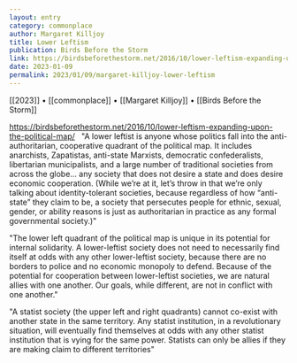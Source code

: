 ```yaml
---
layout: entry
category: commonplace
author: Margaret Killjoy
title: Lower Leftism
publication: Birds Before the Storm
link: https://birdsbeforethestorm.net/2016/10/lower-leftism-expanding-upon-the-political-map/
date: 2023-01-09
permalink: 2023/01/09/margaret-killjoy-lower-leftism
---
```


[[2023]] • [[commonplace]] • [[Margaret Killjoy]] • [[Birds Before the Storm]]

https://birdsbeforethestorm.net/2016/10/lower-leftism-expanding-upon-the-political-map/
 
"A lower leftist is anyone whose politics fall into the anti-authoritarian, cooperative quadrant of the political map. It includes anarchists, Zapatistas, anti-state Marxists, democratic confederalists, libertarian municipalists, and a large number of traditional societies from across the globe… any society that does not desire a state and does desire economic cooperation. (While we’re at it, let’s throw in that we’re only talking about identity-tolerant societies, because regardless of how “anti-state” they claim to be, a society that persecutes people for ethnic, sexual, gender, or ability reasons is just as authoritarian in practice as any formal governmental society.)"

"The lower left quadrant of the political map is unique in its potential for internal solidarity. A lower-leftist society does not need to necessarily find itself at odds with any other lower-leftist society, because there are no borders to police and no economic monopoly to defend. Because of the potential for cooperation between lower-leftist societies, we are natural allies with one another. Our goals, while different, are not in conflict with one another."

"A statist society (the upper left and right quadrants) cannot co-exist with another state in the same territory. Any statist institution, in a revolutionary situation, will eventually find themselves at odds with any other statist institution that is vying for the same power. Statists can only be allies if they are making claim to different territories"
